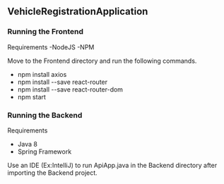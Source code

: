 ## VehicleRegistrationApplication

### Running the Frontend

Requirements
-NodeJS
-NPM

Move to the Frontend directory and run the following commands.
- npm install axios
- npm install --save react-router
- npm install --save react-router-dom
- npm start

### Running the Backend

Requirements
- Java 8
- Spring Framework

Use an IDE (Ex:IntelliJ) to run ApiApp.java in the Backend directory after importing the Backend project.
